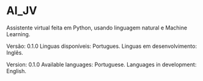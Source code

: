 # AI_JV

Assistente virtual feita em Python, usando linguagem natural e Machine Learning.

Versão: 0.1.0
Linguas disponíveis: Portugues.
Linguas em desenvolvimento: Inglês.

Version: 0.1.0
Available languages: Portuguese.
Languages in development: English.